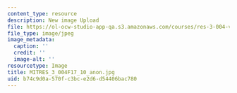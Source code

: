 ```yaml
---
content_type: resource
description: New image Upload
file: https://ol-ocw-studio-app-qa.s3.amazonaws.com/courses/res-3-004-visualizing-materials-science-fall-2017/b74c9d0a570fc3bce2d6d54406bac780_MITRES_3_004F17_10_anon.jpg
file_type: image/jpeg
image_metadata:
  caption: ''
  credit: ''
  image-alt: ''
resourcetype: Image
title: MITRES_3_004F17_10_anon.jpg
uid: b74c9d0a-570f-c3bc-e2d6-d54406bac780
---
```


